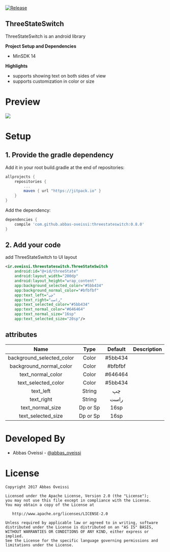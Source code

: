 [![Release](https://jitpack.io/v/abbas-oveissi/ThreeStateSwitch.svg)](https://jitpack.io/#abbas-oveissi/ThreeStateSwitch)

## ThreeStateSwitch
ThreeStateSwitch is an android library

**Project Setup and Dependencies**
- MinSDK 14

**Highlights**
- supports showing text on both sides of view
- supports customization in color or size


# Preview

![](https://raw.githubusercontent.com/abbas-oveissi/ThreeStateSwitch/master/assets/demo.gif)

# Setup
## 1. Provide the gradle dependency
Add it in your root build.gradle at the end of repositories:
```gradle
allprojects {
	repositories {
		...
		maven { url "https://jitpack.io" }
	}
}
```
Add the dependency:
```gradle
dependencies {
	compile 'com.github.abbas-oveissi:threestateswitch:0.8.0'
}
```

## 2. Add your code
add ThreeStateSwitch to UI layout
```xml
<ir.oveissi.threestateswitch.ThreeStateSwitch
    android:id="@+id/threeState"
    android:layout_width="200dp"
    android:layout_height="wrap_content"
    app:background_selected_color="#5bb434"
    app:background_normal_color="#bfbfbf"
    app:text_left="چپ"
    app:text_right="راست"
    app:text_selected_color="#5bb434"
    app:text_normal_color="#646464"
    app:text_normal_size="16sp"
    app:text_selected_size="20sp"/>
```

## attributes

| Name | Type | Default | Description |
|:----:|:----:|:-------:|:-----------:|
|background_selected_color|Color|#5bb434|  |
|background_normal_color|Color|#bfbfbf|  |
|text_normal_color|Color|#646464|  |
|text_selected_color|Color|#5bb434|  |
|text_left|String|چپ|  |
|text_right|String|راست|  |
|text_normal_size|Dp or Sp|16sp|  |
|text_selected_size|Dp or Sp|16sp|  |


# Developed By

* Abbas Oveissi - [@abbas_oveissi](https://twitter.com/abbas_oveissi)


# License

    Copyright 2017 Abbas Oveissi

    Licensed under the Apache License, Version 2.0 (the "License");
    you may not use this file except in compliance with the License.
    You may obtain a copy of the License at

       http://www.apache.org/licenses/LICENSE-2.0

    Unless required by applicable law or agreed to in writing, software
    distributed under the License is distributed on an "AS IS" BASIS,
    WITHOUT WARRANTIES OR CONDITIONS OF ANY KIND, either express or implied.
    See the License for the specific language governing permissions and
    limitations under the License.